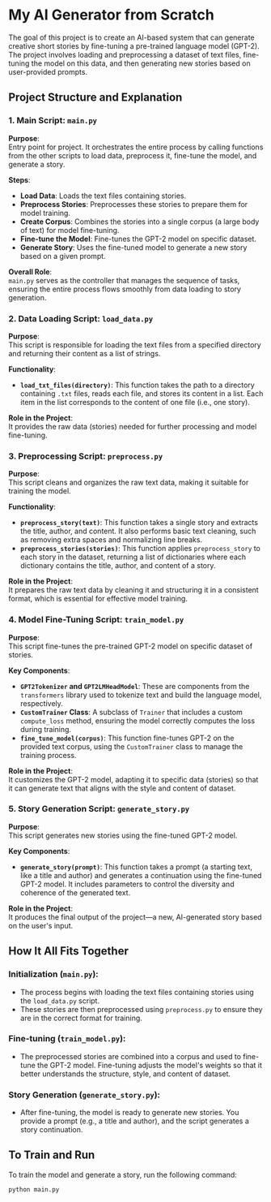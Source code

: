 # My AI Generator from Scratch

The goal of this project is to create an AI-based system that can generate creative short stories by fine-tuning a pre-trained language model (GPT-2). The project involves loading and preprocessing a dataset of text files, fine-tuning the model on this data, and then generating new stories based on user-provided prompts.

## Project Structure and Explanation

### 1. Main Script: `main.py`
**Purpose**:  
Entry point for project. It orchestrates the entire process by calling functions from the other scripts to load data, preprocess it, fine-tune the model, and generate a story.

**Steps**:
- **Load Data**: Loads the text files containing stories.
- **Preprocess Stories**: Preprocesses these stories to prepare them for model training.
- **Create Corpus**: Combines the stories into a single corpus (a large body of text) for model fine-tuning.
- **Fine-tune the Model**: Fine-tunes the GPT-2 model on specific dataset.
- **Generate Story**: Uses the fine-tuned model to generate a new story based on a given prompt.

**Overall Role**:  
`main.py` serves as the controller that manages the sequence of tasks, ensuring the entire process flows smoothly from data loading to story generation.

### 2. Data Loading Script: `load_data.py`
**Purpose**:  
This script is responsible for loading the text files from a specified directory and returning their content as a list of strings.

**Functionality**:
- **`load_txt_files(directory)`**: This function takes the path to a directory containing `.txt` files, reads each file, and stores its content in a list. Each item in the list corresponds to the content of one file (i.e., one story).

**Role in the Project**:  
It provides the raw data (stories) needed for further processing and model fine-tuning.

### 3. Preprocessing Script: `preprocess.py`
**Purpose**:  
This script cleans and organizes the raw text data, making it suitable for training the model.

**Functionality**:
- **`preprocess_story(text)`**: This function takes a single story and extracts the title, author, and content. It also performs basic text cleaning, such as removing extra spaces and normalizing line breaks.
- **`preprocess_stories(stories)`**: This function applies `preprocess_story` to each story in the dataset, returning a list of dictionaries where each dictionary contains the title, author, and content of a story.

**Role in the Project**:  
It prepares the raw text data by cleaning it and structuring it in a consistent format, which is essential for effective model training.

### 4. Model Fine-Tuning Script: `train_model.py`
**Purpose**:  
This script fine-tunes the pre-trained GPT-2 model on specific dataset of stories.

**Key Components**:
- **`GPT2Tokenizer` and `GPT2LMHeadModel`**: These are components from the `transformers` library used to tokenize text and build the language model, respectively.
- **`CustomTrainer` Class**: A subclass of `Trainer` that includes a custom `compute_loss` method, ensuring the model correctly computes the loss during training.
- **`fine_tune_model(corpus)`**: This function fine-tunes GPT-2 on the provided text corpus, using the `CustomTrainer` class to manage the training process.

**Role in the Project**:  
It customizes the GPT-2 model, adapting it to specific data (stories) so that it can generate text that aligns with the style and content of dataset.

### 5. Story Generation Script: `generate_story.py`
**Purpose**:  
This script generates new stories using the fine-tuned GPT-2 model.

**Key Components**:
- **`generate_story(prompt)`**: This function takes a prompt (a starting text, like a title and author) and generates a continuation using the fine-tuned GPT-2 model. It includes parameters to control the diversity and coherence of the generated text.

**Role in the Project**:  
It produces the final output of the project—a new, AI-generated story based on the user's input.

## How It All Fits Together

### Initialization (`main.py`):
- The process begins with loading the text files containing stories using the `load_data.py` script.
- These stories are then preprocessed using `preprocess.py` to ensure they are in the correct format for training.

### Fine-tuning (`train_model.py`):
- The preprocessed stories are combined into a corpus and used to fine-tune the GPT-2 model. Fine-tuning adjusts the model's weights so that it better understands the structure, style, and content of dataset.

### Story Generation (`generate_story.py`):
- After fine-tuning, the model is ready to generate new stories. You provide a prompt (e.g., a title and author), and the script generates a story continuation.

## To Train and Run

To train the model and generate a story, run the following command:

```bash
python main.py

